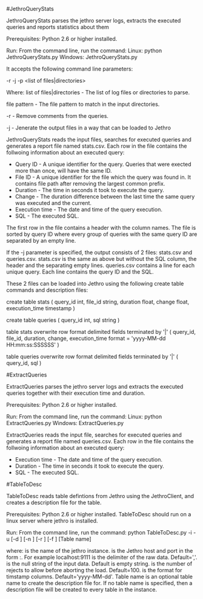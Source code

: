 #JethroQueryStats

JethroQueryStats parses the jethro server logs, extracts the executed queries and reports statistics about them

Prerequisites:
Python 2.6 or higher installed.


Run:
From the command line, run the command:
Linux: python JethroQueryStats.py <parameters>
Windows: JethroQueryStats.py <parameters>

It accepts the following command line parameters:

-r -j -p <file pattern> <list of files|directories>

Where:
list of files|directories - The list of log files or directories to parse.

file pattern - The file pattern to match in the input directories.

-r - Remove comments from the queries.

-j - Jenerate the output files in a way that can be loaded to Jethro


JethroQueryStats reads the input files, searches for executed queries and generates a report file named stats.csv. Each row in the file contains the follwoing information about an executed query:

- Query ID - A unique identifier for the query. Queries that were exected more than once, will have the same ID.
- File ID - A unique identifier for the file which the query was found in. It contains file path after removing the largest common prefix.
- Duration - The time in seconds it took to execute the query.
- Change - The duration difference between the last time the same query was executed and the current.
- Execution time - The date and time of the query execution.
- SQL - The executed SQL.

The first row in the file contains a header with the column names.
The file is sorted by query ID where every group of queries with the same query ID are separated by an empty line.

If the -j parameter is specified, the output consists of 2 files: stats.csv and queries.csv.
stats.csv is the same as above but without the SQL column, the header and the separating empty lines.
queries.csv contains a line for each unique query. Each line contains the query ID and the SQL.

These 2 files can be loaded into Jethro using the following create table commands and description files:

create table stats
(
	query_id int,
	file_id string,
	duration float,
	change float,
	execution_time timestamp
)

create table queries
(
	query_id int,
	sql string
)

table stats
overwrite
	row format delimited
	fields terminated by '|'
(
	query_id,
	file_id,
	duration,
	change,
	execution_time format = 'yyyy-MM-dd HH:mm:ss:SSSSSS'
)

table queries
overwrite
	row format delimited
	fields terminated by '|'
(
	query_id,
	sql
)


#ExtractQueries

ExtractQueries parses the jethro server logs and extracts the executed queries together with their execution time and duration.

Prerequisites:
Python 2.6 or higher installed.


Run:
From the command line, run the command:
Linux: python ExtractQueries.py <log file>
Windows: ExtractQueries.py <log file>

ExtractQueries reads the input file, searches for executed queries and generates a report file named queries.csv. Each row in the file contains the follwoing information about an executed query:

- Execution time - The date and time of the query execution.
- Duration - The time in seconds it took to execute the query.
- SQL - The executed SQL.


#TableToDesc

TableToDesc reads table defintions from Jethro using the JethroClient, and creates a description file for the table.

Prerequisites:
Python 2.6 or higher installed.
TableToDesc should run on a linux server where jethro is installed.

Run:
From the command line, run the command:
python TableToDesc.py -i <instance name> -u <Connection URL> [-d <delimiter>] [-n <null string>] [-r <reject limit>] [-f <timstamp format>] [Table name]

where:
<instance name> is the name of the jethro instance.
<Connection URL> is the Jethro host and port in the form <host>:<port>. For example localhost:9111
<delimiter> is the delimiter of the raw data. Default=','.
<null string> is the null string of the input data. Default is empty string.
<reject limit> is the number of rejects to allow before aborting the load. Default=100.
<timstamp format> is the format for timstamp columns. Default='yyyy-MM-dd'.
Table name is an optional table name to create the description file for. If no table name is specified, then a description file will be created to every table in the instance.







